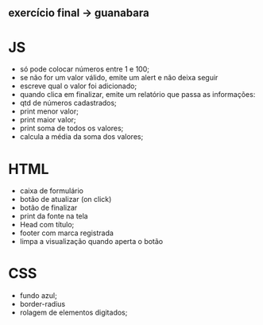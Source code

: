 ## exercício final -> guanabara

# JS
- só pode colocar números entre 1 e 100;
- se  não for um valor válido, emite um alert e não deixa seguir
- escreve qual o valor foi adicionado;
- quando clica em finalizar, emite um relatório que passa as informações:
- qtd de números cadastrados;
- print menor valor;
- print maior valor;
- print soma de todos os valores;
- calcula a média da soma dos valores;

# HTML
- caixa de formulário
- botão de atualizar (on click)
- botão de finalizar
- print da fonte na tela
- Head com título;
- footer com marca registrada
- limpa a visualização quando aperta o botão

# CSS
- fundo azul;
- border-radius
- rolagem de elementos digitados;
